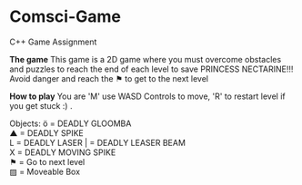 # Comsci-Game
C++ Game Assignment

**The game**
This game is a 2D game where you must overcome obstacles and puzzles to reach the end of each level to save PRINCESS NECTARINE!!!
Avoid danger and reach the ⚑ to get to the next level


**How to play**
You are 'M' use WASD Controls to move, 'R' to restart level if you get stuck :) . 

Objects: 
ö = DEADLY GLOOMBA            
▲ = DEADLY SPIKE              
L = DEADLY LASER 
| = DEADLY LEASER BEAM            
X = DEADLY MOVING SPIKE            
⚑ = Go to next level      
▨ = Moveable Box     
